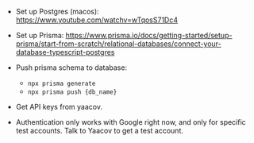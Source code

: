 - Set up Postgres (macos): https://www.youtube.com/watchv=wTqosS71Dc4

- Set up Prisma: https://www.prisma.io/docs/getting-started/setup-prisma/start-from-scratch/relational-databases/connect-your-database-typescript-postgres

- Push prisma schema to database: 
    - `npx prisma generate`
    - `npx prisma push {db_name}`

- Get API keys from yaacov. 

- Authentication only works with Google right now, and only for specific test accounts. Talk to Yaacov to get a test account.